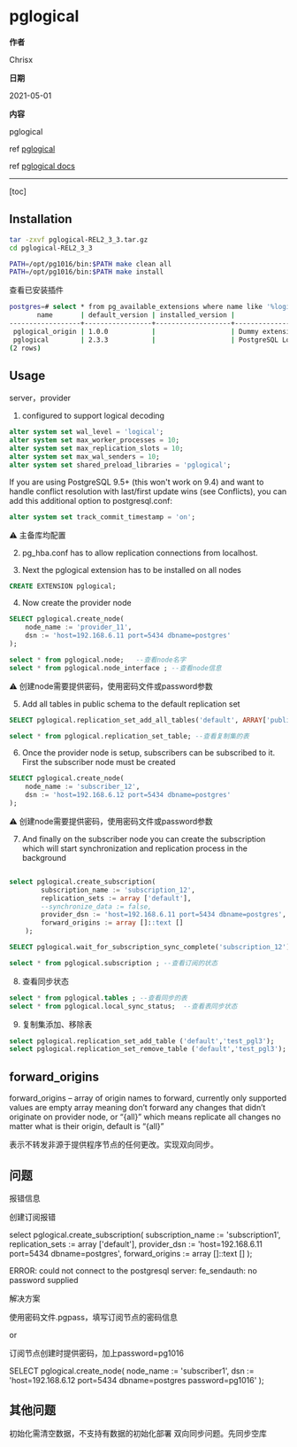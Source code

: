 # pglogical

**作者**

Chrisx

**日期**

2021-05-01

**内容**

pglogical

ref [pglogical](https://github.com/2ndQuadrant/pglogical)

ref [pglogical docs](https://www.2ndquadrant.com/en/resources/pglogical/pglogical-docs/)

---

[toc]

## Installation

```sh
tar -zxvf pglogical-REL2_3_3.tar.gz
cd pglogical-REL2_3_3

PATH=/opt/pg1016/bin:$PATH make clean all
PATH=/opt/pg1016/bin:$PATH make install

```

查看已安装插件

```sh
postgres=# select * from pg_available_extensions where name like '%logical%';;
       name       | default_version | installed_version |                              comment
------------------+-----------------+-------------------+--------------------------------------------------------------------
 pglogical_origin | 1.0.0           |                   | Dummy extension for compatibility when upgrading from Postgres 9.4
 pglogical        | 2.3.3           |                   | PostgreSQL Logical Replication
(2 rows)

```

## Usage

server，provider

1. configured to support logical decoding

```sql
alter system set wal_level = 'logical';
alter system set max_worker_processes = 10;
alter system set max_replication_slots = 10;
alter system set max_wal_senders = 10;
alter system set shared_preload_libraries = 'pglogical';

```

If you are using PostgreSQL 9.5+ (this won't work on 9.4) and want to handle conflict resolution with last/first update wins (see Conflicts), you can add this additional option to postgresql.conf:

```sql
alter system set track_commit_timestamp = 'on';
```

:warning: 主备库均配置

2. pg_hba.conf has to allow replication connections from localhost.

3. Next the pglogical extension has to be installed on all nodes

```sql
CREATE EXTENSION pglogical;
```

4. Now create the provider node

```sql
SELECT pglogical.create_node(
    node_name := 'provider_11',
    dsn := 'host=192.168.6.11 port=5434 dbname=postgres'
);

select * from pglogical.node;   --查看node名字
select * from pglogical.node_interface ; --查看node信息

```

:warning: 创建node需要提供密码，使用密码文件或password参数

5. Add all tables in public schema to the default replication set

```sql
SELECT pglogical.replication_set_add_all_tables('default', ARRAY['public']);

select * from pglogical.replication_set_table; --查看复制集的表

```

6. Once the provider node is setup, subscribers can be subscribed to it. First the subscriber node must be created

```sql
SELECT pglogical.create_node(
    node_name := 'subscriber_12',
    dsn := 'host=192.168.6.12 port=5434 dbname=postgres'
);

```

:warning: 创建node需要提供密码，使用密码文件或password参数

<!--
2021-05-06 03:27:12.279 UTC [21563] LOG:  starting pglogical database manager for database postgres
2021-05-06 03:27:13.281 UTC [21564] LOG:  manager worker [21564] at slot 1 generation 1 detaching cleanly

-->

7. And finally on the subscriber node you can create the subscription which will start synchronization and replication process in the background

```sql

select pglogical.create_subscription(
        subscription_name := 'subscription_12',
        replication_sets := array ['default'],
        --synchronize_data := false,
        provider_dsn := 'host=192.168.6.11 port=5434 dbname=postgres',
        forward_origins := array []::text []
    );

SELECT pglogical.wait_for_subscription_sync_complete('subscription_12');

select * from pglogical.subscription ; --查看订阅的状态

```

8. 查看同步状态

```sql
select * from pglogical.tables ; --查看同步的表
select * from pglogical.local_sync_status;  --查看表同步状态

```

9.  复制集添加、移除表

```sql
select pglogical.replication_set_add_table ('default','test_pgl3');
select pglogical.replication_set_remove_table ('default','test_pgl3');

```

## forward_origins

forward_origins – array of origin names to forward, currently only supported values are empty array meaning don’t forward any changes that didn’t originate on provider node, or “{all}” which means replicate all changes no matter what is their origin, default is “{all}”

表示不转发非源于提供程序节点的任何更改。实现双向同步。

## 问题

报错信息

创建订阅报错

select pglogical.create_subscription(
        subscription_name := 'subscription1',
        replication_sets := array ['default'],
        provider_dsn := 'host=192.168.6.11 port=5434 dbname=postgres',
        forward_origins := array []::text []
    );

ERROR:  could not connect to the postgresql server: fe_sendauth: no password supplied

解决方案

使用密码文件.pgpass，填写订阅节点的密码信息

or

订阅节点创建时提供密码，加上password=pg1016

SELECT pglogical.create_node(
    node_name := 'subscriber1',
    dsn := 'host=192.168.6.12 port=5434 dbname=postgres password=pg1016'
);

## 其他问题

初始化需清空数据，不支持有数据的初始化部署
双向同步问题。先同步空库
